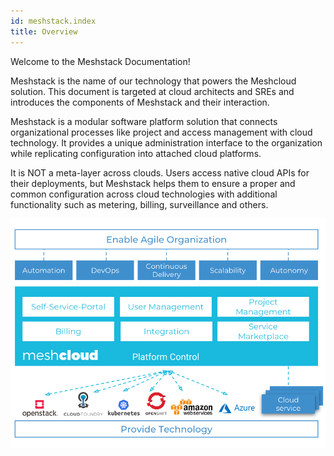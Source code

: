 ```yaml
---
id: meshstack.index
title: Overview
---
```


Welcome to the Meshstack Documentation!

Meshstack is the name of our technology that powers the Meshcloud solution. This document is targeted at cloud architects and SREs and introduces the components of Meshstack and their interaction.

Meshstack is a modular software platform solution that connects organizational processes like project and access management with cloud technology. It provides a unique administration interface to the organization while replicating configuration into attached cloud platforms.

It is NOT a meta-layer across clouds. Users access native cloud APIs for their deployments, but Meshstack helps them to ensure a proper and common configuration across cloud technologies with additional functionality such as metering, billing, surveillance and others.

![Meshstack Context and Components](assets/meshstack-chart.svg)
